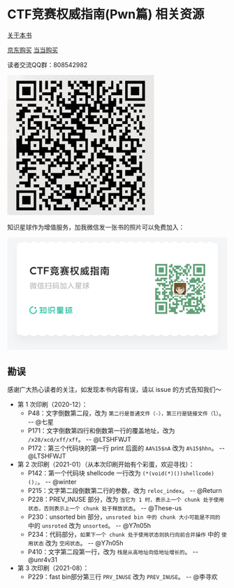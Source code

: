 # CTF竞赛权威指南(Pwn篇) 相关资源

[关于本书](https://github.com/firmianay/CTF-All-In-One)

[京东购买](https://item.jd.com/13041828.html) [当当购买](http://product.dangdang.com/29166115.html)

读者交流QQ群：808542982

![img](./qqgroup.png)

知识星球作为增值服务，加我微信发一张书的照片可以免费加入：

![img](./zsxq.png)

## 勘误

感谢广大热心读者的关注，如发现本书内容有误，请以 issue 的方式告知我们～

- 第 1 次印刷（2020-12）：
  - P48：文字倒数第二段，改为 `第二行是普通文件（-），第三行是链接文件（l）`。 -- @七星
  - P171：文字倒数第四行和倒数第一行的覆盖地址，改为 `/x28/xcd/xff/xff`。 -- @LTSHFWJT
  - P172：第三个代码块的第一行 print 后面的 `AA%15$nA` 改为 `A%15$hhn`。 -- @LTSHFWJT
- 第 2 次印刷（2021-01）（从本次印刷开始有个彩蛋，欢迎寻找）：
  - P142：第一个代码块 shellcode 一行改为 `(*(void(*)())shellcode)();`。 -- @winter
  - P215：文字第二段倒数第二行的参数，改为 `reloc_index`。 -- @Return
  - P228：PREV_INUSE 部分，改为 `当它为 1 时，表示上一个 chunk 处于使用状态，否则表示上一个 chunk 处于释放状态`。 -- @These-us
  - P230：unsorted bin 部分，`unsroted bin 中的 chunk 大小可能是不同的` 中的 `unsroted` 改为 `unsorted`。 -- @Y7n05h
  - P234：代码部分，`如果下一个 chunk 处于使用状态则执行向前合并操作` 中的 `使用状态` 改为 `空闲状态`。 -- @Y7n05h
  - P410：文字第二段第一行，改为 `栈是从高地址向低地址增长的`。 -- @unr4v31
- 第 3 次印刷（2021-08）：
  - P229：fast bin部分第三行 `PRV_INUSE` 改为 `PREV_INUSE`。 -- @李寻欢
